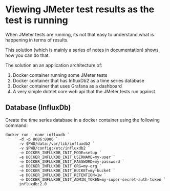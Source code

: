 # Viewing JMeter test results as the test is running

When JMeter tests are running, its not that easy to understand what is happening in terms of results.

This solution (which is mainly a series of notes in documentation) shows how you can do that.

The solution an an application architecture of:

1. Docker container running some JMeter tests
2. Docker container that has InfluxDb2 as a time series database
3. Docker container that uses Grafana as a dashboard
4. A very simple dotnet core web api that the JMeter tests run against

## Database (InfluxDb)

Create the time series database in a docker container using the following command:

``` pwsh
docker run --name influxdb `
      -d -p 8086:8086 `
      -v $PWD/data:/var/lib/influxdb2 `
      -v $PWD/config:/etc/influxdb2 `
      -e DOCKER_INFLUXDB_INIT_MODE=setup `
      -e DOCKER_INFLUXDB_INIT_USERNAME=my-user `
      -e DOCKER_INFLUXDB_INIT_PASSWORD=my-password `
      -e DOCKER_INFLUXDB_INIT_ORG=my-org `
      -e DOCKER_INFLUXDB_INIT_BUCKET=my-bucket `
      -e DOCKER_INFLUXDB_INIT_RETENTION=1w `
      -e DOCKER_INFLUXDB_INIT_ADMIN_TOKEN=my-super-secret-auth-token `
      influxdb:2.0
```
